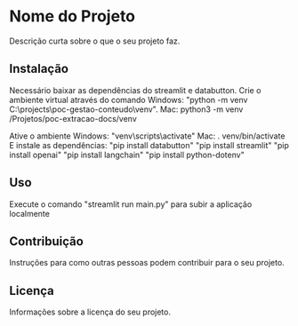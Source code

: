 # Nome do Projeto

Descrição curta sobre o que o seu projeto faz.

## Instalação

Necessário baixar as dependências do streamlit e databutton.
Crie o ambiente virtual através do comando 
Windows: "python -m venv C:\projects\poc-gestao-conteudo\venv".
Mac: python3 -m venv /Projetos/poc-extracao-docs/venv

Ative o ambiente 
Windows: "venv\scripts\activate"
Mac: . venv/bin/activate
E instale as dependências:
"pip install databutton"
"pip install streamlit"
"pip install openai"
"pip install langchain"
"pip install python-dotenv"

## Uso

Execute o comando "streamlit run main.py" para subir a aplicação localmente

## Contribuição

Instruções para como outras pessoas podem contribuir para o seu projeto.

## Licença

Informações sobre a licença do seu projeto.
